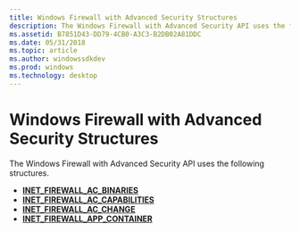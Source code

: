 ```yaml
---
title: Windows Firewall with Advanced Security Structures
description: The Windows Firewall with Advanced Security API uses the following structures.
ms.assetid: B7851D43-DD79-4CB0-A3C3-B2DB02A81DDC
ms.date: 05/31/2018
ms.topic: article
ms.author: windowssdkdev
ms.prod: windows
ms.technology: desktop
---
```


# Windows Firewall with Advanced Security Structures

The Windows Firewall with Advanced Security API uses the following structures.

-   [**INET\_FIREWALL\_AC\_BINARIES**](/windows/previous-versions/networkisolation/ns-netfw-_inet_firewall_ac_binaries?branch=master)
-   [**INET\_FIREWALL\_AC\_CAPABILITIES**](/windows/previous-versions/networkisolation/ns-netfw-_inet_firewall_ac_capabilities?branch=master)
-   [**INET\_FIREWALL\_AC\_CHANGE**](/windows/previous-versions/networkisolation/ns-netfw-_inet_firewall_ac_change?branch=master)
-   [**INET\_FIREWALL\_APP\_CONTAINER**](/windows/previous-versions/networkisolation/ns-netfw-_inet_firewall_app_container?branch=master)

 

 





